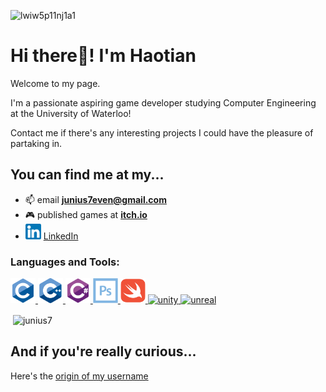 ![lwiw5p11nj1a1](https://github.com/junius7even/junius7even/assets/33168288/f0c3f262-3829-4e22-b862-58f224916ba6)
<h1 align="left"> Hi there👋! I'm Haotian</h1>
Welcome to my page.


I'm a passionate aspiring game developer studying Computer Engineering at the University of Waterloo! 


Contact me if there's any interesting projects I could have the pleasure of partaking in.

## You can find me at my...
- 📫  email **junius7even@gmail.com**
- 🎮  published games at **[itch.io](https://junius7.itch.io/)**
- [<img src="174857.png" width="25" height="25" >](https://www.linkedin.com/in/haotian-mo-0b336b220/) [LinkedIn](https://www.linkedin.com/in/haotian-mo-0b336b220/)

<h3 align="left">Languages and Tools:</h3>
<p align="left"> <a href="https://www.cprogramming.com/" target="_blank" rel="noreferrer"> <img src="https://raw.githubusercontent.com/devicons/devicon/master/icons/c/c-original.svg" alt="c" width="40" height="40"/> </a> <a href="https://www.w3schools.com/cpp/" target="_blank" rel="noreferrer"> <img src="https://raw.githubusercontent.com/devicons/devicon/master/icons/cplusplus/cplusplus-original.svg" alt="cplusplus" width="40" height="40"/> </a> <a href="https://www.w3schools.com/cs/" target="_blank" rel="noreferrer"> <img src="https://raw.githubusercontent.com/devicons/devicon/master/icons/csharp/csharp-original.svg" alt="csharp" width="40" height="40"/> </a> <a href="https://www.photoshop.com/en" target="_blank" rel="noreferrer"> <img src="https://raw.githubusercontent.com/devicons/devicon/master/icons/photoshop/photoshop-line.svg" alt="photoshop" width="40" height="40"/> </a> <a href="https://developer.apple.com/swift/" target="_blank" rel="noreferrer"> <img src="https://raw.githubusercontent.com/devicons/devicon/master/icons/swift/swift-original.svg" alt="swift" width="40" height="40"/> </a> <a href="https://unity.com/" target="_blank" rel="noreferrer"> <img src="https://www.vectorlogo.zone/logos/unity3d/unity3d-icon.svg" alt="unity" width="40" height="40"/> </a> <a href="https://unrealengine.com/" target="_blank" rel="noreferrer"> <img src="https://raw.githubusercontent.com/kenangundogan/fontisto/036b7eca71aab1bef8e6a0518f7329f13ed62f6b/icons/svg/brand/unreal-engine.svg" alt="unreal" width="40" height="40"/> </a> </p>

<p>&nbsp;<img align="center" src="https://github-readme-stats.vercel.app/api?username=junius7&show_icons=true&locale=en" alt="junius7" /></p>

## And if you're really curious...
Here's the [origin of my username](https://gundam.fandom.com/wiki/Junius_Seven)
